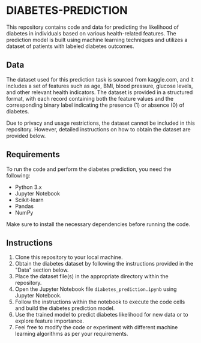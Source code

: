 # DIABETES-PREDICTION

This repository contains code and data for predicting the likelihood of diabetes in individuals based on various health-related features. The prediction model is built using machine learning techniques and utilizes a dataset of patients with labeled diabetes outcomes.

## Data

The dataset used for this prediction task is sourced from kaggle.com, and it includes a set of features such as age, BMI, blood pressure, glucose levels, and other relevant health indicators. The dataset is provided in a structured format, with each record containing both the feature values and the corresponding binary label indicating the presence (1) or absence (0) of diabetes.

Due to privacy and usage restrictions, the dataset cannot be included in this repository. However, detailed instructions on how to obtain the dataset are provided below.

## Requirements

To run the code and perform the diabetes prediction, you need the following:

- Python 3.x
- Jupyter Notebook
- Scikit-learn
- Pandas
- NumPy

Make sure to install the necessary dependencies before running the code.

## Instructions

1. Clone this repository to your local machine.
2. Obtain the diabetes dataset by following the instructions provided in the "Data" section below.
3. Place the dataset file(s) in the appropriate directory within the repository.
4. Open the Jupyter Notebook file `diabetes_prediction.ipynb` using Jupyter Notebook.
5. Follow the instructions within the notebook to execute the code cells and build the diabetes prediction model.
6. Use the trained model to predict diabetes likelihood for new data or to explore feature importance.
7. Feel free to modify the code or experiment with different machine learning algorithms as per your requirements.

